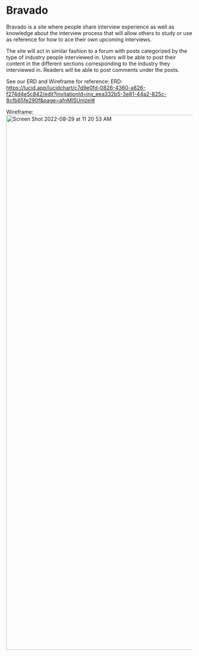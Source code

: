 # Bravado

Bravado is a site where people share interview experience as well as knowledge about the interview process that will allow others to study or use as reference for how to ace their own upcoming interviews.

The site will act in similar fashion to a forum with posts categorized by the type of industry people interviewed in. Users will be able to post their content in the different sections corresponding to the industry they interviewed in. Readers will be able to post comments under the posts. 

See our ERD and Wireframe for reference:
ERD: https://lucid.app/lucidchart/c7d9e0fd-0826-4360-a826-f274d4e5c842/edit?invitationId=inv_eea332b5-3e81-44a2-825c-8cfb65fe290f&page=afnMlSUnjzel#

Wireframe:
<img width="1440" alt="Screen Shot 2022-08-29 at 11 20 53 AM" src="https://user-images.githubusercontent.com/104710154/187236001-aa6eec46-4e8f-4b02-81dc-ccee8e031af5.png">
